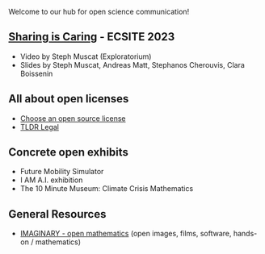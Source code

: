 Welcome to our hub for open science communication!

## [Sharing is Caring](https://www.ecsite.eu/conference/programme/sharing-caring-open-licenses-practice) - ECSITE 2023
* Video by Steph Muscat (Exploratorium)
* Slides by Steph Muscat, Andreas Matt, Stephanos Cherouvis, Clara Boissenin
  
## All about open licenses
* [Choose an open source license](https://choosealicense.com/)
* [TLDR Legal](https://www.tldrlegal.com/)

## Concrete open exhibits 
* Future Mobility Simulator
* I AM A.I. exhibition
* The 10 Minute Museum: Climate Crisis Mathematics

## General Resources
* [IMAGINARY - open mathematics](https://imaginary.org) (open images, films, software, hands-on / mathematics)

